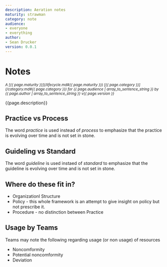 ```yaml
---
description: Aeration notes
maturity: strawman
category: note
audience:
- everyone
- everything
author: 
- Sean Drucker
version: 0.0.1
---
```


# Notes
<sup><i>
  A [{{ page.maturity }}](/lifecycle.md#{{ page.maturity }}) 
  [{{ page.category }}](/category.md#{{ page.category }}) 
  for {{ page.audience | array_to_sentence_string }} 
  by {{ page.author | array_to_sentence_string }} v{{ page.version }}
</i></sup>

{{page.description}}

## Practice vs Process
The word *practice* is used instead of *process* to emphasize that the practice is evolving over time and is not set in stone.

## Guideling vs Standard
The word *guideline* is used instaed of *standard* to emphasize that the guideline is evolving over time and is not set in stone.

## Where do these fit in?
- Organizationl Structure
- Policy - this whole framework is an attempt to give insight on policy but not prescribe it.
- Procedure - no distinction between Practice

## Usage by Teams

Teams may note the following regarding usage (or non usage) of resources
- Noncomformity
- Potential noncomformity
- Deviation